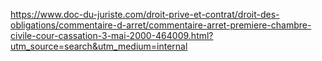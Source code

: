 https://www.doc-du-juriste.com/droit-prive-et-contrat/droit-des-obligations/commentaire-d-arret/commentaire-arret-premiere-chambre-civile-cour-cassation-3-mai-2000-464009.html?utm_source=search&utm_medium=internal